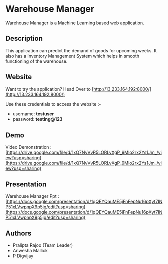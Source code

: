 # Warehouse Manager

Warehouse Manager is a Machine Learning based web application.

## Description

This application can predict the demand of goods for upcoming weeks. It also has a Inventory Management System which helps in smooth functioning of the warehouse.

## Website

Want to try the application?
Head Over to [http://13.233.164.192:8000/](http://13.233.164.192:8000/)

Use these credentials to access the website :- 
* username: **testuser**
* password: **testing@123**

## Demo

Video Demonstration : [https://drive.google.com/file/d/1xQ7NvVvR5LORLvXgP_9Mlo2rx2Ys1Jm_/view?usp=sharing](https://drive.google.com/file/d/1xQ7NvVvR5LORLvXgP_9Mlo2rx2Ys1Jm_/view?usp=sharing)

## Presentation
Warehouse Manager Ppt : [https://docs.google.com/presentation/d/1qQEYQauME5jFnFepNu16pXyt7INP51xLVwpnpX9p5jg/edit?usp=sharing](https://docs.google.com/presentation/d/1qQEYQauME5jFnFepNu16pXyt7INP51xLVwpnpX9p5jg/edit?usp=sharing)

## Authors
* Pralipta Rajoo (Team Leader)
* Anwesha Mallick
* P Digvijay 